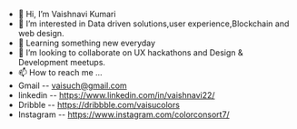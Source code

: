 - 👋 Hi, I’m Vaishnavi Kumari
- 👀 I’m interested in Data driven solutions,user experience,Blockchain and web design.
- 🌱 Learning something new everyday 
- 💞️ I’m looking to collaborate on UX hackathons and Design & Development meetups.
- 📫 How to reach me ...
- Gmail -- vaisuch@gmail.com
- linkedin -- https://www.linkedin.com/in/vaishnavi22/
- Dribble --  https://dribbble.com/vaisucolors
- Instagram -- https://www.instagram.com/colorconsort7/

<!---
Vaishnavi-eng137/Vaishnavi-eng137 is a ✨ special ✨ repository because its `README.md` (this file) appears on your GitHub profile.
You can click the Preview link to take a look at your changes.
--->
